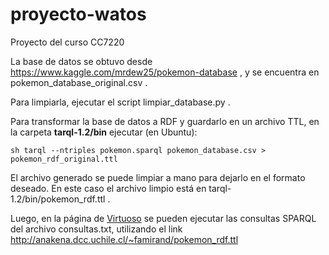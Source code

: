 # proyecto-watos
Proyecto del curso CC7220

La base de datos se obtuvo desde https://www.kaggle.com/mrdew25/pokemon-database , y se encuentra en pokemon_database_original.csv .

Para limpiarla, ejecutar el script limpiar_database.py .

Para transformar la base de datos a RDF y guardarlo en un archivo TTL, en la carpeta **tarql-1.2/bin** ejecutar (en Ubuntu):
```
sh tarql --ntriples pokemon.sparql pokemon_database.csv > pokemon_rdf_original.ttl
```

El archivo generado se puede limpiar a mano para dejarlo en el formato deseado. En este caso el archivo limpio está en tarql-1.2/bin/pokemon_rdf.ttl .

Luego, en la página de <a href="https://cc7220.dcc.uchile.cl:8900/sparql">Virtuoso</a> se pueden ejecutar las consultas SPARQL del archivo consultas.txt, utilizando el link http://anakena.dcc.uchile.cl/~famirand/pokemon_rdf.ttl
